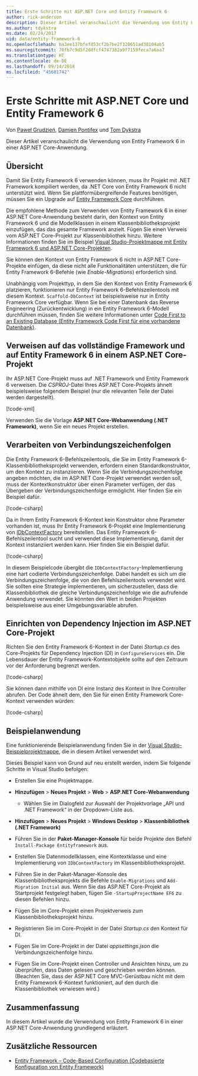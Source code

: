 ```yaml
---
title: Erste Schritte mit ASP.NET Core und Entity Framework 6
author: rick-anderson
description: Dieser Artikel veranschaulicht die Verwendung von Entity Framework 6 in einer ASP.NET Core-Anwendung.
ms.author: tdykstra
ms.date: 02/24/2017
uid: data/entity-framework-6
ms.openlocfilehash: ba3ee137bfefd53cf2b7be2f328651ad38104ab5
ms.sourcegitcommit: 70fb7c9d5f2ddfcf4747382a9f7159feca7a6aa7
ms.translationtype: HT
ms.contentlocale: de-DE
ms.lasthandoff: 09/14/2018
ms.locfileid: "45601742"
---
```

# <a name="get-started-with-aspnet-core-and-entity-framework-6"></a>Erste Schritte mit ASP.NET Core und Entity Framework 6

Von [Paweł Grudzień](https://github.com/pgrudzien12), [Damien Pontifex](https://github.com/DamienPontifex) und [Tom Dykstra](https://github.com/tdykstra)

Dieser Artikel veranschaulicht die Verwendung von Entity Framework 6 in einer ASP.NET Core-Anwendung.

## <a name="overview"></a>Übersicht

Damit Sie Entity Framework 6 verwenden können, muss Ihr Projekt mit .NET Framework kompiliert werden, da .NET Core von Entity Framework 6 nicht unterstützt wird. Wenn Sie plattformübergreifende Features benötigen, müssen Sie ein Upgrade auf [Entity Framework Core](https://docs.microsoft.com/ef/) durchführen.

Die empfohlene Methode zum Verwenden von Entity Framework 6 in einer ASP.NET Core-Anwendung besteht darin, den Kontext von Entity Framework 6 und die Modellklassen in einem Klassenbibliotheksprojekt einzufügen, das das gesamte Framework anzielt. Fügen Sie einen Verweis vom ASP.NET Core-Projekt zur Klassenbibliothek hinzu. Weitere Informationen finden Sie im Beispiel [Visual Studio-Projektmappe mit Entity Framework 6 und ASP.NET Core-Projekten](https://github.com/aspnet/Docs/tree/master/aspnetcore/data/entity-framework-6/sample/).

Sie können den Kontext von Entity Framework 6 nicht in ASP.NET Core-Projekte einfügen, da diese nicht alle Funktionalitäten unterstützen, die für Entity Framework 6-Befehle (wie *Enable-Migrations*) erforderlich sind.

Unabhängig vom Projekttyp, in dem Sie den Kontext von Entity Framework 6 platzieren, funktionieren nur Entity Framework 6-Befehlszeilentools mit diesem Kontext. `Scaffold-DbContext` ist beispielsweise nur in Entity Framework Core verfügbar. Wenn Sie bei einer Datenbank das Reverse Engineering (Zurückentwicklung) in ein Entity Framework 6-Modell durchführen müssen, finden Sie weitere Informationen unter [Code First to an Existing Database (Entity Framework Code First für eine vorhandene Datenbank)](https://msdn.microsoft.com/jj200620).

## <a name="reference-full-framework-and-ef6-in-the-aspnet-core-project"></a>Verweisen auf das vollständige Framework und auf Entity Framework 6 in einem ASP.NET Core-Projekt

Ihr ASP.NET Core-Projekt muss auf .NET Framework und Entity Framework 6 verweisen. Die *CSPROJ*-Datei Ihres ASP.NET Core-Projekts ähnelt beispielsweise folgendem Beispiel (nur die relevanten Teile der Datei werden dargestellt).

[!code-xml[](entity-framework-6/sample/MVCCore/MVCCore.csproj?range=3-9&highlight=2)]

Verwenden Sie die Vorlage **ASP.NET Core-Webanwendung (.NET Framework)**, wenn Sie ein neues Projekt erstellen.

## <a name="handle-connection-strings"></a>Verarbeiten von Verbindungszeichenfolgen

Die Entity Framework 6-Befehlszeilentools, die Sie im Entity Framework 6-Klassenbibliotheksprojekt verwenden, erfordern einen Standardkonstruktor, um den Kontext zu instanziieren. Wenn Sie die Verbindungszeichenfolge angeben möchten, die im ASP.NET Core-Projekt verwendet werden soll, muss der Kontextkonstruktor über einen Parameter verfügen, der das Übergeben der Verbindungszeichenfolge ermöglicht. Hier finden Sie ein Beispiel dafür.

[!code-csharp[](entity-framework-6/sample/EF6/SchoolContext.cs?name=snippet_Constructor)]

Da in Ihrem Entity Framework 6-Kontext kein Konstruktor ohne Parameter vorhanden ist, muss Ihr Entity Framework 6-Projekt eine Implementierung von [IDbContextFactory](https://msdn.microsoft.com/library/hh506876) bereitstellen. Das Entity Framework 6-Befehlszeilentool sucht und verwendet diese Implementierung, damit der Kontext instanziiert werden kann. Hier finden Sie ein Beispiel dafür.

[!code-csharp[](entity-framework-6/sample/EF6/SchoolContextFactory.cs?name=snippet_IDbContextFactory)]

In diesem Beispielcode übergibt die `IDbContextFactory`-Implementierung eine hart codierte Verbindungszeichenfolge. Dabei handelt es sich um die Verbindungszeichenfolge, die von den Befehlszeilentools verwendet wird. Sie sollten eine Strategie implementieren, um sicherzustellen, dass die Klassenbibliothek die gleiche Verbindungszeichenfolge wie die aufrufende Anwendung verwendet. Sie könnten den Wert in beiden Projekten beispielsweise aus einer Umgebungsvariable abrufen.

## <a name="set-up-dependency-injection-in-the-aspnet-core-project"></a>Einrichten von Dependency Injection im ASP.NET Core-Projekt

Richten Sie den Entity Framework 6-Kontext in der Datei *Startup.cs* des Core-Projekts für Dependency Injection (DI) in `ConfigureServices` ein. Die Lebensdauer der Entity Framework-Kontextobjekte sollte auf den Zeitraum vor der Anforderung begrenzt werden.

[!code-csharp[](entity-framework-6/sample/MVCCore/Startup.cs?name=snippet_ConfigureServices&highlight=5)]

Sie können dann mithilfe von DI eine Instanz des Kontext in Ihre Controller abrufen. Der Code ähnelt dem, den Sie für einen Entity Framework Core-Kontext verwenden würden:

[!code-csharp[](entity-framework-6/sample/MVCCore/Controllers/StudentsController.cs?name=snippet_ContextInController)]

## <a name="sample-application"></a>Beispielanwendung

Eine funktionierende Beispielanwendung finden Sie in der [Visual Studio-Beispielprojektmappe](https://github.com/aspnet/Docs/tree/master/aspnetcore/data/entity-framework-6/sample/), die in diesem Artikel verwendet wird.

Dieses Beispiel kann von Grund auf neu erstellt werden, indem Sie folgende Schritte in Visual Studio befolgen:

* Erstellen Sie eine Projektmappe.

* **Hinzufügen** > **Neues Projekt** > **Web** > **ASP.NET Core-Webanwendung**
  * Wählen Sie im Dialogfeld zur Auswahl der Projektvorlage „API und .NET Framework“ in der Dropdown-Liste aus.

* **Hinzufügen** > **Neues Projekt** > **Windows Desktop** > **Klassenbibliothek (.NET Framework)**

* Führen Sie in der **Paket-Manager-Konsole** für beide Projekte den Befehl `Install-Package Entityframework` aus.

* Erstellen Sie Datenmodellklassen, eine Kontextklasse und eine Implementierung von `IDbContextFactory` im Klassenbibliotheksprojekt.

* Führen Sie in der Paket-Manager-Konsole des Klassenbibliotheksprojekts die Befehle `Enable-Migrations` und `Add-Migration Initial` aus. Wenn Sie das ASP.NET Core-Projekt als Startprojekt festgelegt haben, fügen Sie `-StartupProjectName EF6` zu diesen Befehlen hinzu.

* Fügen Sie im Core-Projekt einen Projektverweis zum Klassenbibliotheksprojekt hinzu.

* Registrieren Sie im Core-Projekt in der Datei *Startup.cs* den Kontext für DI.

* Fügen Sie im Core-Projekt in der Datei *appsettings.json* die Verbindungszeichenfolge hinzu.

* Fügen Sie im Core-Projekt einen Controller und Ansichten hinzu, um zu überprüfen, dass Daten gelesen und geschrieben werden können. (Beachten Sie, dass der ASP.NET Core MVC-Gerüstbau nicht mit dem Entity Framework 6-Kontext funktioniert, auf den durch die Klassenbibliothek verwiesen wird.)

## <a name="summary"></a>Zusammenfassung

In diesem Artikel wurde die Verwendung von Entity Framework 6 in einer ASP.NET Core-Anwendung grundlegend erläutert.

## <a name="additional-resources"></a>Zusätzliche Ressourcen

* [Entity Framework – Code-Based Configuration (Codebasierte Konfiguration von Entity Framework)](https://msdn.microsoft.com/data/jj680699.aspx)
